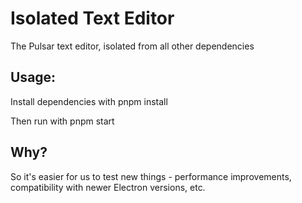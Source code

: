 # Isolated Text Editor

The Pulsar text editor, isolated from all other dependencies

## Usage:

Install dependencies with pnpm install

Then run with pnpm start

## Why?

So it's easier for us to test new things - performance improvements, compatibility with newer Electron versions, etc.
